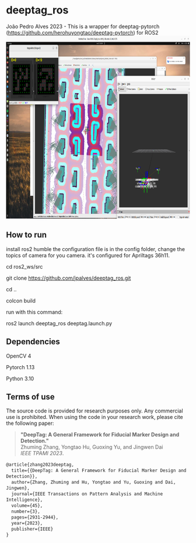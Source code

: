 # deeptag_ros
João Pedro Alves 2023 - This is a wrapper for deeptag-pytorch (https://github.com/herohuyongtao/deeptag-pytorch) for ROS2
<img src="image/image.png" alt="" height="500" width="800" />
## How to run
install ros2 humble the configuration file is in the config folder, change the topics of camera for you camera. it's configured for Apriltags 36h11.

cd ros2_ws/src

git clone https://github.com/jpalves/deeptag_ros.git

cd ..

colcon build


run with this command:

ros2 launch deeptag_ros deeptag.launch.py 

## Dependencies
OpenCV 4

Pytorch 1.13

Python 3.10

## Terms of use
The source code is provided for research purposes only. Any commercial use is prohibited. When using the code in your research work, please cite the following paper:
> **"DeepTag: A General Framework for Fiducial Marker Design and Detection."**  
> Zhuming Zhang, Yongtao Hu, Guoxing Yu, and Jingwen Dai  
> *IEEE TPAMI 2023*.
```
@article{zhang2023deeptag,
  title={{DeepTag: A General Framework for Fiducial Marker Design and Detection}},
  author={Zhang, Zhuming and Hu, Yongtao and Yu, Guoxing and Dai, Jingwen},
  journal={IEEE Transactions on Pattern Analysis and Machine Intelligence},
  volume={45},
  number={3},
  pages={2931-2944},
  year={2023},
  publisher={IEEE}
}
``` 
